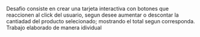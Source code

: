 Desafio consiste en crear una tarjeta interactiva con botones que reaccionen al click del usuario, segun desee aumentar o descontar la cantiadad del producto selecionado; mostrando el total segun corresponda.
Trabajo elaborado de manera idividual
